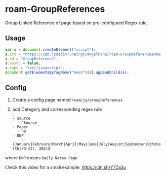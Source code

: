 # roam-GroupReferences

Group Linked Reference of page based on pre-configured Regex rule.

## Usage

```javascript
var s = document.createElement("script");
s.src = "https://cdn.jsdelivr.net/gh/AngelPone/roam-GroupReferences@main/groupReferences@0.1.5.js";
s.id = "GroupReference";
s.async = false;
s.type = "text/javascript";
document.getElementsByTagName("head")[0].appendChild(s);
```

## Config

1. Create a config page named `roam/js/GroupReferences`
2. add Category and corresponding regex rule
   
	```
	- Source
	  - ^Source
	- Paper
	  - ^@
	- DNP
		-(January|February|March|April|May|June|July|August|September|October|November|December)\d{1,2}(th|rd|st), 202\d
	```

where `DNP` means `Daily Notes Page`

check this video for a small example: https://cln.sh/Y7Za3u

